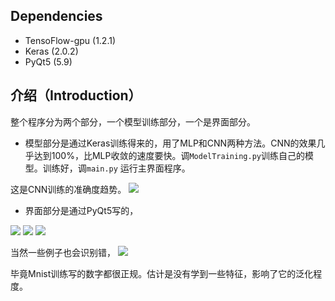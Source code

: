 
## Dependencies

- TensoFlow-gpu (1.2.1)
- Keras (2.0.2)
- PyQt5 (5.9)

## 介绍（Introduction）
整个程序分为两个部分，一个模型训练部分，一个是界面部分。</br>


- 模型部分是通过Keras训练得来的，用了MLP和CNN两种方法。CNN的效果几乎达到100%，比MLP收敛的速度要快。调`ModelTraining.py`训练自己的模型。训练好，调`main.py` 运行主界面程序。

这是CNN训练的准确度趋势。
![](http://i.imgur.com/QGertZi.png)



- 界面部分是通过PyQt5写的， 

![](http://i.imgur.com/HUUMSo3.png)
![](http://i.imgur.com/9FpqeGR.png)
![](http://i.imgur.com/X7ByV3P.png)



当然一些例子也会识别错，
![](http://i.imgur.com/jjFefJR.png)


毕竟Mnist训练写的数字都很正规。估计是没有学到一些特征，影响了它的泛化程度。

